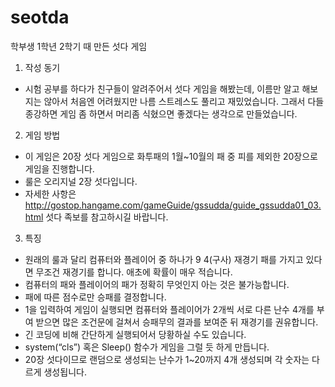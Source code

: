 # seotda
학부생 1학년 2학기 때 만든 섯다 게임

1. 작성 동기
- 시험 공부를 하다가 친구들이 알려주어서 섯다 게임을 해봤는데, 이름만 알고 해보지는 않아서 처음엔 어려웠지만 나름 스트레스도 풀리고 재밌었습니다. 그래서 다들 종강하면 게임 좀 하면서 머리좀 식혔으면 좋겠다는 생각으로 만들었습니다.

2. 게임 방법
- 이 게임은 20장 섯다 게임으로 화투패의 1월~10월의 패 중 피를 제외한 20장으로 게임을 진행합니다.
- 룰은 오리지널 2장 섯다입니다.
- 자세한 사항은 http://gostop.hangame.com/gameGuide/gssudda/guide_gssudda01_03.html 섯다 족보를 참고하시길 바랍니다.

3. 특징
- 원래의 룰과 달리 컴퓨터와 플레이어 중 하나가 9 4(구사) 재경기 패를 가지고 있다면 무조건 재경기를 합니다. 애초에 확률이 매우 적습니다.
- 컴퓨터의 패와 플레이어의 패가 정확히 무엇인지 아는 것은 불가능합니다.
- 패에 따른 점수로만 승패를 결정합니다.
- 1을 입력하여 게임이 실행되면 컴퓨터와 플레이어가 2개씩 서로 다른 난수 4개를 부여 받으면 많은 조건문에 걸쳐서 승패무의 결과를 보여준 뒤 재경기를 권유합니다.
- 긴 코딩에 비해 간단하게 실행되어서 당황하실 수도 있습니다.
- system(“cls”) 혹은 Sleep() 함수가 게임을 그럴 듯 하게 만듭니다.
- 20장 섯다이므로 랜덤으로 생성되는 난수가 1~20까지 4개 생성되며 각 숫자는 다르게 생성됩니다.

